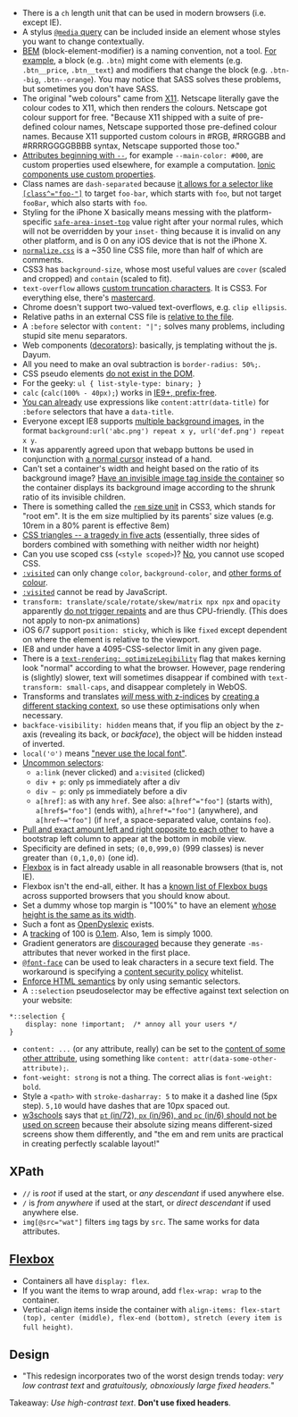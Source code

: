 - There is a `ch` length unit that can be used in modern browsers (i.e. except IE).
- A stylus [`@media` query](http://stylus-lang.com/docs/media.html) can be included inside an element whose styles you want to change contextually.
- [BEM](http://getbem.com/) (block-element-modifier) is a naming convention, not a tool. [For example](https://css-tricks.com/bem-101/), a block (e.g. `.btn`) might come with elements (e.g. `.btn__price`, `.btn__text`) and modifiers that change the block (e.g. `.btn--big`, `.btn--orange`). You may notice that SASS solves these problems, but sometimes you don't have SASS.
- The original "web colours" came from [X11](https://news.ycombinator.com/item?id=20137446). Netscape literally gave the colour codes to X11, which then renders the colours. Netscape got colour support for free. "Because X11 shipped with a suite of pre-defined colour names, Netscape supported those pre-defined colour names. Because X11 supported custom colours in #RGB, #RRGGBB and #RRRRGGGGBBBB syntax, Netscape supported those too."
- [Attributes beginning with `--`](https://stackoverflow.com/a/40055702), for example `--main-color: #000`, are custom properties used elsewhere, for example a computation. [Ionic components use custom properties](https://ionicframework.com/docs/api/menu#css-custom-properties).
- Class names are `dash-separated` because [it allows for a selector like `[class^="foo-"]`](https://stackoverflow.com/a/20811902/1558430) to target `foo-bar`, which starts with `foo`, but not target `fooBar`, which also starts with `foo`.
- Styling for the iPhone X basically means messing with the platform-specific [`safe-area-inset-top`](https://www.quirksmode.org/blog/archives/2017/10/safeareainset_v.html) value right after your normal rules, which will not be overridden by your `inset-` thing because it is invalid on any other platform, and is 0 on any iOS device that is not the iPhone X.
- [`normalize.css`](https://github.com/necolas/normalize.css/blob/master/normalize.css) is a ~350 line CSS file, more than half of which are comments.
- CSS3 has `background-size`, whose most useful values are `cover` (scaled and cropped) and `contain` (scaled to fit).
- `text-overflow` allows [custom truncation characters][mozilla]. It is CSS3. For everything else, there's [mastercard](http://dotdotdot.frebsite.nl/).
- Chrome doesn't support two-valued text-overflows, e.g. `clip ellipsis`.
- Relative paths in an external CSS file is [relative to the file][stackoverflow].
- A `:before` selector with `content: "|";` solves many problems, including stupid site menu separators.
- Web components ([decorators][w3]): basically, js templating without the js. Dayum.
- All you need to make an oval subtraction is `border-radius: 50%;`.
- CSS pseudo elements [do not exist in the DOM][stackoverflow 2].
- For the geeky: `ul { list-style-type: binary; }`
- `calc` (`calc(100% - 40px);`) works in [IE9+, prefix-free][tutorialzine].
- [You can already][tutorialzine] use expressions like `content:attr(data-title)` for `:before` selectors that have a `data-title`.
- Everyone except IE8 supports [multiple background images](http://caniuse.com/#feat=multibackgrounds), in the format `background:url('abc.png') repeat x y, url('def.png') repeat x y`.
- It was apparently agreed upon that webapp buttons be used in conjunction with [a normal cursor][stackoverflow 3] instead of a hand.
- Can't set a container's width and height based on the ratio of its background image? [Have an invisible image tag inside the container][stackoverflow 4] so the container displays its background image according to the shrunk ratio of its invisible children.
- There is something called the [`rem` size unit][snook] in CSS3, which stands for "root em". It is the em size multiplied by its parents' size values (e.g. 10rem in a 80% parent is effective 8em)
- [CSS triangles -- a tragedy in five acts][stackoverflow 5] (essentially, three sides of borders combined with something with neither width nor height)
- Can you use scoped css (`<style scoped>`)? [No](http://caniuse.com/style-scoped), you cannot use scoped CSS.
- [`:visited`][mozilla 2] can only change `color`, `background-color`, and [other forms of colour](https://www.w3schools.com/cssref/sel_visited.asp).
- [`:visited`][mozilla 2] cannot be read by JavaScript.
- `transform: translate/scale/rotate/skew/matrix npx npx` and `opacity` apparently [do not trigger repaints](http://aerotwist.com/blog/pixels-are-expensive/) and are thus CPU-friendly. (This does not apply to non-px animations)
- iOS 6/7 support `position: sticky`, which is like `fixed` except dependent on where the element is relative to the viewport.
- IE8 and under have a 4095-CSS-selector limit in any given page.
- There is a [`text-rendering: optimizeLegibility`](http://aestheticallyloyal.com/public/optimize-legibility/) flag that makes kerning look "normal" according to what the browser. However, page rendering is (slightly) slower, text will sometimes disappear if combined with `text-transform: small-caps`, and disappear completely in WebOS.
- Transforms and translates [_will_ mess with z-indices](http://dabblet.com/gist/2463684) by [creating a different stacking context](http://stackoverflow.com/a/10814448), so use these optimisations only when necessary.
- `backface-visibility: hidden` means that, if you flip an object by the z-axis (revealing its back, or _backface_), the object will be hidden instead of inverted.
- `local('☺')` means ["never use the local font"](http://stackoverflow.com/q/3698319/1558430).
- [Uncommon selectors](http://code.tutsplus.com/tutorials/the-30-css-selectors-you-must-memorize--net-16048):
  - `a:link` (never clicked) and `a:visited` (clicked)
  - `div + p`: only `p`s immediately after a div
  - `div ~ p`: only `p`s immediately before a div
  - `a[href]`: `a`s with any `href`. See also: `a[href^="foo"]` (starts with), `a[href$="foo"]` (ends with), `a[href*="foo"]` (anywhere), and `a[href~="foo"]` (if `href`, a space-separated value, contains `foo`).
- [Pull and exact amount left and right opposite to each other](http://stackoverflow.com/questions/20979062/bootstrap-right-column-on-top-on-mobile-view) to have a bootstrap left column to appear at the bottom in mobile view.
- Specificity are defined in sets; `(0,0,999,0)` (999 classes) is never greater than `(0,1,0,0)` (one id).
- [Flexbox](http://caniuse.com/#feat=flexbox) is in fact already usable in all reasonable browsers (that is, not IE).
- Flexbox isn't the end-all, either. It has a [known list of Flexbox bugs](https://github.com/philipwalton/flexbugs) across supported browsers that you should know about.
- Set a dummy whose top margin is "100%" to have an element [whose height is the same as its width](http://jsfiddle.net/ansciath/B8FU8/).
- Such a font as [OpenDyslexic](http://opendyslexic.org/) exists.
- A [tracking](http://www.presslabs.com/blog/web-typography-for-non-designers/) of 100 is [0.1em](http://stackoverflow.com/a/10376142/1558430). Also, 1em is simply 1000.
- Gradient generators are [discouraged](http://codepen.io/thebabydino/full/pjxVWp) because they generate `-ms-` attributes that never worked in the first place.
- [`@font-face`](https://www.reddit.com/r/netsec/comments/3py3f2/css_based_attack_abusing_unicoderange_of_fontface/) can be used to leak characters in a secure text field. The workaround is specifying a [content security policy](http://www.html5rocks.com/en/tutorials/security/content-security-policy/) whitelist.
- [Enforce HTML semantics](http://www.ebaytechblog.com/2015/11/04/how-our-css-framework-helps-enforce-accessibility/) by only using semantic selectors.
- A `::selection` pseudoselector may be effective against text selection on your website:

```
*::selection {
    display: none !important;  /* annoy all your users */
}
```

- `content: ...` (or any attribute, really) can be set to the [content of some other attribute](https://github.com/chinchang/hint.css/blob/master/hint.css#L65), using something like `content: attr(data-some-other-attribute);`.
- `font-weight: strong` is not a thing. The correct alias is `font-weight: bold`.
- Style a `<path>` with `stroke-dasharray: 5` to make it a dashed line (5px step). `5,10` would have dashes that are 10px spaced out.
- [w3schools](http://www.w3fools.com/) says that [`pt` (in/72), `px` (in/96), and `pc` (in/6) should not be used on screen](https://www.w3schools.com/cssref/css_units.asp) because their absolute sizing means different-sized screens show them differently, and "the em and rem units are practical in creating perfectly scalable layout!"

## XPath

- `//` is _root_ if used at the start, or _any descendant_ if used anywhere else.
- `/` is _from anywhere_ if used at the start, or _direct descendant_ if used anywhere else.
- `img[@src="wat"]` filters `img` tags by `src`. The same works for data attributes.

## [Flexbox](https://css-tricks.com/snippets/css/a-guide-to-flexbox/)

- Containers all have `display: flex`.
- If you want the items to wrap around, add `flex-wrap: wrap` to the container.
- Vertical-align items inside the container with `align-items: flex-start (top), center (middle), flex-end (bottom), stretch (every item is full height)`.

## Design

- "This redesign incorporates two of the worst design trends today: _very low contrast text_ and _gratuitously, obnoxiously large fixed headers._"

Takeaway: _Use high-contrast text_. **Don't use fixed headers**.

[mozilla]: https://developer.mozilla.org/en-US/docs/Web/CSS/text-overflow
[mozilla 2]: https://blog.mozilla.org/security/2010/03/31/plugging-the-css-history-leak/
[snook]: http://snook.ca/archives/html_and_css/font-size-with-rem
[stackoverflow]: http://stackoverflow.com/questions/940451/using-relative-url-in-css-file-what-location-is-it-relative-to
[stackoverflow 2]: http://stackoverflow.com/questions/9395858/event-listener-on-a-css-pseudo-element-such-as-before-or-after
[stackoverflow 3]: http://stackoverflow.com/questions/4121854/is-it-wrong-to-use-the-hand-cursor-for-clickable-items-such-as-buttons
[stackoverflow 4]: http://stackoverflow.com/a/12098334/1558430
[stackoverflow 5]: http://stackoverflow.com/a/7073558/1558430
[tutorialzine]: http://tutorialzine.com/2013/10/12-awesome-css3-features-you-can-finally-use/
[w3]: http://www.w3.org/TR/2013/WD-components-intro-20130606/#decorator-section
